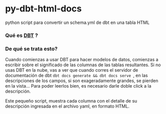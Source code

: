 # py-dbt-html-docs
python script para convertir un schema.yml de dbt en una tabla HTML

### Qué es [DBT](https://docs.getdbt.com/) ?

### De qué se trata esto?
Cuando comienzas a usar DBT para hacer modelos de datos, 
comienzas a escribir sobre el significado de las columnas de las tablas resultantes. 
Si no usas DBT en la nube, vas a ver que cuando corres el servidor de documentación de dbt
```dbt docs generate && dbt docs serve ```, en las descripciones de los campos, si son exageradamente grandes,
se pierden en la vista... Para poder leerlos bien, es necesario darle doble click a la descripción.

Este pequeño script, muestra cada columna con el detalle de su descripción ingresada
en el archivo yaml, en formato HTML.